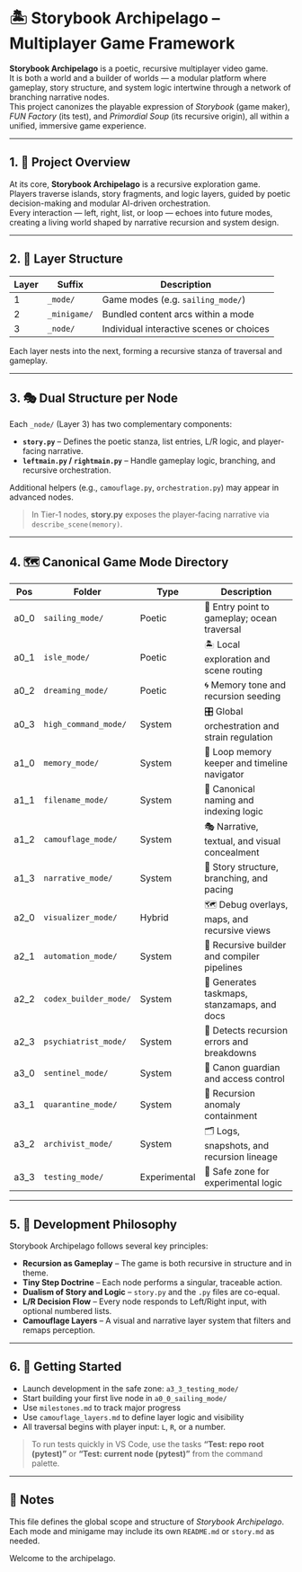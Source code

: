 <!-- Save to: storybook_archipelago/README.md -->

# 🏝️ Storybook Archipelago – Multiplayer Game Framework

**Storybook Archipelago** is a poetic, recursive multiplayer video game.  
It is both a world and a builder of worlds — a modular platform where gameplay, story structure, and system logic intertwine through a network of branching narrative nodes.  
This project canonizes the playable expression of *Storybook* (game maker), *FUN Factory* (its test), and *Primordial Soup* (its recursive origin), all within a unified, immersive game experience.

---

## 1. 🌊 Project Overview

At its core, **Storybook Archipelago** is a recursive exploration game.  
Players traverse islands, story fragments, and logic layers, guided by poetic decision-making and modular AI-driven orchestration.  
Every interaction — left, right, list, or loop — echoes into future modes, creating a living world shaped by narrative recursion and system design.

---

## 2. 🧱 Layer Structure

| Layer | Suffix       | Description                              |
|-------|--------------|------------------------------------------|
| 1     | `_mode/`     | Game modes (e.g. `sailing_mode/`)        |
| 2     | `_minigame/` | Bundled content arcs within a mode       |
| 3     | `_node/`     | Individual interactive scenes or choices |

Each layer nests into the next, forming a recursive stanza of traversal and gameplay.

---

## 3. 🎭 Dual Structure per Node

Each `_node/` (Layer 3) has two complementary components:

- **`story.py`** – Defines the poetic stanza, list entries, L/R logic, and player-facing narrative.
- **`leftmain.py` / `rightmain.py`** – Handle gameplay logic, branching, and recursive orchestration.

Additional helpers (e.g., `camouflage.py`, `orchestration.py`) may appear in advanced nodes.

> In Tier‑1 nodes, **story.py** exposes the player‑facing narrative via `describe_scene(memory)`.

---

## 4. 🗺️ Canonical Game Mode Directory

| Pos   | Folder                 | Type         | Description                                     |
|-------|------------------------|--------------|-------------------------------------------------|
| a0_0  | `sailing_mode/`        | Poetic       | 🚢 Entry point to gameplay; ocean traversal     |
| a0_1  | `isle_mode/`           | Poetic       | 🏝️ Local exploration and scene routing          |
| a0_2  | `dreaming_mode/`       | Poetic       | 🌀 Memory tone and recursion seeding            |
| a0_3  | `high_command_mode/`   | System       | 🎛️ Global orchestration and strain regulation   |
| a1_0  | `memory_mode/`         | System       | 🧠 Loop memory keeper and timeline navigator    |
| a1_1  | `filename_mode/`       | System       | 🔖 Canonical naming and indexing logic          |
| a1_2  | `camouflage_mode/`     | System       | 🎭 Narrative, textual, and visual concealment   |
| a1_3  | `narrative_mode/`      | System       | 📖 Story structure, branching, and pacing       |
| a2_0  | `visualizer_mode/`     | Hybrid       | 🗺️ Debug overlays, maps, and recursive views    |
| a2_1  | `automation_mode/`     | System       | 🧰 Recursive builder and compiler pipelines     |
| a2_2  | `codex_builder_mode/`  | System       | 📘 Generates taskmaps, stanzamaps, and docs     |
| a2_3  | `psychiatrist_mode/`   | System       | 🧪 Detects recursion errors and breakdowns      |
| a3_0  | `sentinel_mode/`       | System       | 🧱 Canon guardian and access control            |
| a3_1  | `quarantine_mode/`     | System       | 🚨 Recursion anomaly containment                |
| a3_2  | `archivist_mode/`      | System       | 🗂️ Logs, snapshots, and recursion lineage       |
| a3_3  | `testing_mode/`        | Experimental | 🧪 Safe zone for experimental logic             |

---

## 5. 🧬 Development Philosophy

Storybook Archipelago follows several key principles:

- **Recursion as Gameplay** – The game is both recursive in structure and in theme.
- **Tiny Step Doctrine** – Each node performs a singular, traceable action.
- **Dualism of Story and Logic** – `story.py` and the `.py` files are co-equal.
- **L/R Decision Flow** – Every node responds to Left/Right input, with optional numbered lists.
- **Camouflage Layers** – A visual and narrative layer system that filters and remaps perception.

---

## 6. 🚀 Getting Started

- Launch development in the safe zone: `a3_3_testing_mode/`
- Start building your first live node in `a0_0_sailing_mode/`
- Use `milestones.md` to track major progress
- Use `camouflage_layers.md` to define layer logic and visibility
- All traversal begins with player input: `L`, `R`, or a number.

> To run tests quickly in VS Code, use the tasks **“Test: repo root (pytest)”** or **“Test: current node (pytest)”** from the command palette.

---

## 📝 Notes

This file defines the global scope and structure of *Storybook Archipelago*.  
Each mode and minigame may include its own `README.md` or `story.md` as needed.

Welcome to the archipelago.
